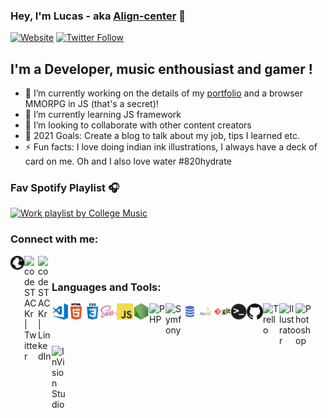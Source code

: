 ### Hey, I'm Lucas - aka [Align-center][website] 👋

[![Website](https://img.shields.io/badge/lucas_frech-ON-success?style=for-the-badge)](https://lucas-web-portfolio.herokuapp.com/)
[![Twitter Follow](https://img.shields.io/twitter/follow/Align_centR?color=1DA1F2&logo=twitter&style=for-the-badge)](https://twitter.com/intent/follow?original_referer=https%3A%2F%2Fgithub.com%2FcodeSTACKr&screen_name=Align_centR)

## I'm a Developer, music enthousiast and gamer !

- 🔭 I’m currently working on the details of my [portfolio][website] and a browser MMORPG in JS (that's a secret)!
- 🌱 I’m currently learning JS framework
- 👯 I’m looking to collaborate with other content creators
- 🥅 2021 Goals: Create a blog to talk about my job, tips I learned etc.
- ⚡ Fun facts: I love doing indian ink illustrations, I always have a deck of card on me. Oh and I also love water #820hydrate

### Fav Spotify Playlist 🎧
[<img src="https://media.giphy.com/media/J5B1Y8QZnzXXbLQIBu/giphy.gif" alt="Work playlist by College Music" width="150"/>](https://open.spotify.com/playlist/0BqNP3wnkyNij0NVJizIeb?si=C10OF4VHRqOn6UUqM7eJ3A)


### Connect with me:

[<img align="left" alt="codeSTACKr.com" width="22px" src="https://raw.githubusercontent.com/iconic/open-iconic/master/svg/globe.svg" />][website]
[<img align="left" alt="codeSTACKr | Twitter" width="22px" src="https://cdn.jsdelivr.net/npm/simple-icons@v3/icons/twitter.svg" />][twitter]
[<img align="left" alt="codeSTACKr | LinkedIn" width="22px" src="https://cdn.jsdelivr.net/npm/simple-icons@v3/icons/linkedin.svg" />][linkedin]

<br />

### Languages and Tools:

<img align="left" alt="Visual Studio Code" width="26px" src="https://raw.githubusercontent.com/github/explore/80688e429a7d4ef2fca1e82350fe8e3517d3494d/topics/visual-studio-code/visual-studio-code.png" />
<img align="left" alt="HTML5" width="26px" src="https://raw.githubusercontent.com/github/explore/80688e429a7d4ef2fca1e82350fe8e3517d3494d/topics/html/html.png" />
<img align="left" alt="CSS3" width="26px" src="https://raw.githubusercontent.com/github/explore/80688e429a7d4ef2fca1e82350fe8e3517d3494d/topics/css/css.png" />
<img align="left" alt="Sass" width="26px" src="https://raw.githubusercontent.com/github/explore/80688e429a7d4ef2fca1e82350fe8e3517d3494d/topics/sass/sass.png" />
<img align="left" alt="JavaScript" width="26px" src="https://raw.githubusercontent.com/github/explore/80688e429a7d4ef2fca1e82350fe8e3517d3494d/topics/javascript/javascript.png" />
<img align="left" alt="Node.js" width="26px" src="https://raw.githubusercontent.com/github/explore/80688e429a7d4ef2fca1e82350fe8e3517d3494d/topics/nodejs/nodejs.png" />
<img align="left" alt="PHP" width="26px" src ="https://user-images.githubusercontent.com/59620383/90488698-91e1c080-e13c-11ea-83d1-e86cf3053e17.png" />
<img align="left" alt="Symfony" width="26px" src ="https://user-images.githubusercontent.com/59620383/90489217-454ab500-e13d-11ea-8ee9-7b2b0e288f69.png" />
<img align="left" alt="SQL" width="26px" src="https://raw.githubusercontent.com/github/explore/80688e429a7d4ef2fca1e82350fe8e3517d3494d/topics/sql/sql.png" />
<img align="left" alt="MySQL" width="26px" src="https://raw.githubusercontent.com/github/explore/80688e429a7d4ef2fca1e82350fe8e3517d3494d/topics/mysql/mysql.png" />
<img align="left" alt="Git" width="26px" src="https://raw.githubusercontent.com/github/explore/80688e429a7d4ef2fca1e82350fe8e3517d3494d/topics/git/git.png" />
<img align="left" alt="Terminal" width="26px" src="https://raw.githubusercontent.com/github/explore/80688e429a7d4ef2fca1e82350fe8e3517d3494d/topics/terminal/terminal.png" />
<img align="left" alt="GitHub" width="26px" src="https://raw.githubusercontent.com/github/explore/78df643247d429f6cc873026c0622819ad797942/topics/github/github.png" />
<img align="left" alt="Trello" width="26px" src="https://user-images.githubusercontent.com/59620383/90489390-82af4280-e13d-11ea-9361-8258d87a84b7.png" />
<img align="left" alt="Illustrator" width="26px" src="https://user-images.githubusercontent.com/59620383/90489577-bb4f1c00-e13d-11ea-8d4b-6d04090296a3.png" />
<img align="left" alt="Photoshop" width="26px" src="https://user-images.githubusercontent.com/59620383/90489579-bb4f1c00-e13d-11ea-9964-ef2dd0270d0c.png" />
<img align="left" alt="InVision Studio" width="26px" src="https://user-images.githubusercontent.com/59620383/90489575-bab68580-e13d-11ea-95e1-75b762473610.png" />

[website]: https://lucas-web-portfolio.herokuapp.com
[twitter]: https://twitter.com/Align_centR
[linkedin]: https://www.linkedin.com/in/lucas-frech-b111b8116/
